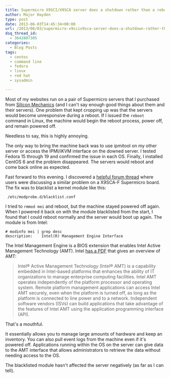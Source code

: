 ```yaml
---
title: Supermicro X9SCI/X9SCA server does a shutdown rather than a reboot
author: Major Hayden
type: post
date: 2013-06-03T14:45:34+00:00
url: /2013/06/03/supermicro-x9scix9sca-server-does-a-shutdown-rather-than-a-reboot/
dsq_thread_id:
  - 3642807305
categories:
  - Blog Posts
tags:
  - centos
  - command line
  - fedora
  - linux
  - red hat
  - sysadmin

---
```

Most of my websites run on a pair of Supermicro servers that I purchased from [Silicon Mechanics][1] (and I can't say enough good things about them and their servers). One problem that kept cropping up was that the servers would become unresponsive during a reboot. If I issued the `reboot` command in Linux, the machine would begin the reboot process, power off, and remain powered off.

Needless to say, this is highly annoying.

The only way to bring the machine back was to use ipmitool on my other server or access the IPMI/iKVM interface on the downed server. I tested Fedora 15 through 19 and confirmed the issue in each OS. Finally, I installed CentOS 6 and the problem disappeared. The servers would reboot and come back online as expected.

Fast forward to this evening. I discovered a [helpful forum thread][2] where users were discussing a similar problem on a X9SCA-F Supermicro board. The fix was to blacklist a kernel module like this:

```
 /etc/modprobe.d/blacklist.conf
```


I tried to `rmmod mei` and reboot, but the machine stayed powered off again. When I powered it back on with the module blacklisted from the start, I found that I could reboot normally and the server would boot up again. The module is from Intel:

```
# modinfo mei | grep desc
description:    Intel(R) Management Engine Interface
```


The Intel Management Engine is a BIOS extension that enables Intel Active Management Technology (AMT). Intel [has a PDF][3] that gives an overview of AMT:

> Intel® Active Management Technology (Intel® AMT) is a capability embedded in Intel-based platforms that enhances the ability of IT organizations to manage enterprise computing facilities. Intel AMT operates independently of the platform processor and operating system. Remote platform management applications can access Intel AMT securely, even when the platform is turned off, as long as the platform is connected to line power and to a network. Independent software vendors (ISVs) can build applications that take advantage of the features of Intel AMT using the application programming interface (API).

That's a mouthful.

It essentially allows you to manage large amounts of hardware and keep an inventory. You can also pull event logs from the machine even if it's powered off. Applications running within the OS on the server can give data to the AMT interface that allows administrators to retrieve the data without needing access to the OS.

The blacklisted module hasn't affected the server negatively (as far as I can tell).

 [1]: http://www.siliconmechanics.com/
 [2]: http://ubuntuforums.org/showthread.php?t=2024096
 [3]: http://software.intel.com/sites/default/files/m/2/3/8/9/c/17992-intel_amt_overview.pdf
